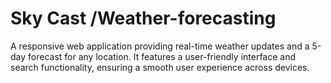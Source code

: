 # Sky Cast /Weather-forecasting 
A responsive web application providing real-time weather updates and a 5-day forecast for any location. It features a user-friendly interface and search functionality, ensuring a smooth user experience across devices.
